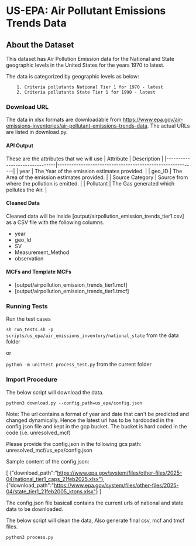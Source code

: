 # US-EPA: Air Pollutant Emissions Trends Data

## About the Dataset
This dataset has Air Pollution Emission data for the National and State geographic levels in the United States for the years 1970 to latest.

The data is categorized by geographic levels as below:
        
        1. Criteria pollutants National Tier 1 for 1970 - latest
        2. Criteria pollutants State Tier 1 for 1990 - latest


### Download URL
The data in xlsx formats are downloadable from https://www.epa.gov/air-emissions-inventories/air-pollutant-emissions-trends-data.
The actual URLs are listed in download.py.


#### API Output
These are the attributes that we will use
| Attribute      				| Description                                               |
|-------------------------------|-----------------------------------------------------------|
| year       					| The Year of the emission estimates provided. 				|
| geo_ID      					| The Area of the emission estimates provided. 				|
| Source Category   	        | Source from where the pollution is emitted.               |
| Pollutant   				    | The Gas generated which pollutes the Air. 			    |


#### Cleaned Data
Cleaned data will be inside [output/airpollution_emission_trends_tier1.csv] as a CSV file with the following columns.

- year
- geo_Id
- SV
- Measurement_Method
- observation


#### MCFs and Template MCFs
- [output/airpollution_emission_trends_tier1.mcf]
- [output/airpollution_emission_trends_tier1.tmcf]


### Running Tests

Run the test cases

`sh run_tests.sh -p scripts/us_epa/air_emissions_inventory/national_state` from the data folder

or 

`python -m unittest process_test.py` from the current folder


### Import Procedure

The below script will download the data.

`python3 download.py --config_path=us_epa/config.json`

Note: The url contains a format of year and date that can't be predicted and changed dynamically. Hence the latest url has to be hardcoded in the config.json file and kept in the gcp bucket. The bucket is hard coded in the code (i.e. unresolved_mcf)

Please provide the config.json in the following gcs path: 
unresolved_mcf/us_epa/config.json

Sample content of the config.json:

[
{"download_path":"https://www.epa.gov/system/files/other-files/2025-04/national_tier1_caps_21feb2025.xlsx"},
{"download_path":"https://www.epa.gov/system/files/other-files/2025-04/state_tier1_21feb2005_ktons.xlsx"}
]

The config.json file basicall contains the current urls of national and state data to be downloaded.

The below script will clean the data, Also generate final csv, mcf and tmcf files.

`python3 process.py`